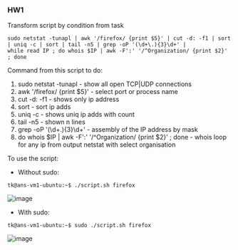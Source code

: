 ### HW1
Transform script by condition from task
```
sudo netstat -tunapl | awk '/firefox/ {print $5}' | cut -d: -f1 | sort | uniq -c | sort | tail -n5 | grep -oP '(\d+\.){3}\d+' | 
while read IP ; do whois $IP | awk -F':' '/^Organization/ {print $2}' ; done
```

Command from this script to do:

1) sudo netstat -tunapl - show all open TCP|UDP connections
2) awk '/firefox/ {print $5}' - select port or process name
3)  cut -d: -f1 - shows only ip address
4) sort  - sort ip adds
5) uniq -c - shows uniq ip adds with count
6) tail -n5 - shown n lines
7) grep -oP '(\d+\.){3}\d+' - assembly of the IP address by mask
8) do whois $IP | awk -F':' '/^Organization/ {print $2}' ; done  - whois loop for any ip from output netstat with select organisation


To use the script:

- Without sudo:
```
tk@ans-vm1-ubuntu:~$ ./script.sh firefox
```

![image](https://user-images.githubusercontent.com/78742638/122031419-5d2fab80-cdd7-11eb-857b-d48014188d2b.png)


- With sudo: 
```
tk@ans-vm1-ubuntu:~$ sudo ./script.sh firefox
```

![image](https://user-images.githubusercontent.com/78742638/122031529-78022000-cdd7-11eb-963c-d2d9a86826fe.png)
